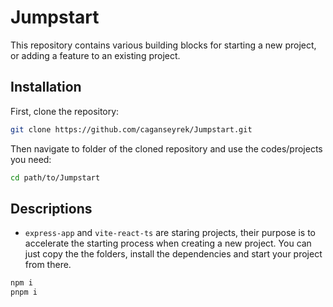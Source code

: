 # Jumpstart

This repository contains various building blocks for starting a new project, or adding a feature to an existing project.

## Installation

First, clone the repository:

```bash
git clone https://github.com/caganseyrek/Jumpstart.git
```

Then navigate to folder of the cloned repository and use the codes/projects you need:

```bash
cd path/to/Jumpstart
```


## Descriptions

 * `express-app` and `vite-react-ts` are staring projects, their purpose is to accelerate the starting process when creating a new project. You can just copy the the folders, install the dependencies and start your project from there.

```bash
npm i
pnpm i
```

